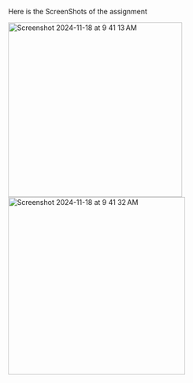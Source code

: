 Here is the ScreenShots of the assignment

<img width="353" alt="Screenshot 2024-11-18 at 9 41 13 AM" src="https://github.com/user-attachments/assets/fa55a372-6bb3-4cdf-a826-043edef2c2aa">        <img width="359" alt="Screenshot 2024-11-18 at 9 41 32 AM" src="https://github.com/user-attachments/assets/37318f03-5128-472f-8b1d-91f468c81d2b">
